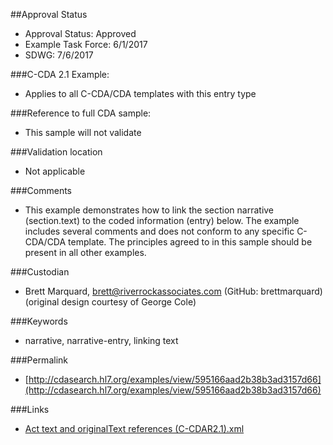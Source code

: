 ##Approval Status 

* Approval Status: Approved
* Example Task Force: 6/1/2017
* SDWG: 7/6/2017

###C-CDA 2.1 Example:
* Applies to all C-CDA/CDA templates with this entry type

###Reference to full CDA sample:
* This sample will not validate

###Validation location
* Not applicable

###Comments
* This example demonstrates how to link the section narrative (section.text) to the coded information (entry) below. The example includes several comments and does not conform to any specific C-CDA/CDA template. The principles agreed to in this sample should be present in all other examples.

###Custodian
* Brett Marquard, brett@riverrockassociates.com (GitHub: brettmarquard) (original design courtesy of George Cole)

###Keywords

* narrative, narrative-entry, linking text




###Permalink

* [http://cdasearch.hl7.org/examples/view/595166aad2b38b3ad3157d66](http://cdasearch.hl7.org/examples/view/595166aad2b38b3ad3157d66)

###Links

* [Act text and originalText references (C-CDAR2.1).xml](https://github.com/HL7/C-CDA-Examples/tree/master/General/Narrative%20Reference%20-%20Act/Act%20text%20and%20originalText%20references%20%28C-CDAR2.1%29.xml)
